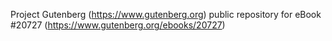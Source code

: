 Project Gutenberg (https://www.gutenberg.org) public repository for eBook #20727 (https://www.gutenberg.org/ebooks/20727)
